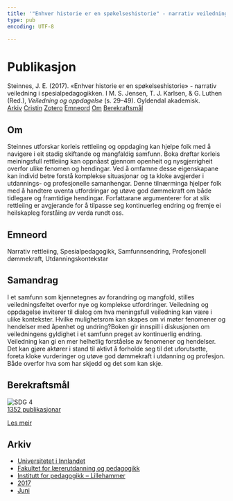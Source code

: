 ```yaml
---
title: '"Enhver historie er en spøkelseshistorie" - narrativ veiledning i spesialpedagogikken'
type: pub
encoding: UTF-8

---
```

<h1>Publikasjon</h1>
<article id="csl-bib-container-LJJGNCF3" class="csl-bib-container">
  <div class="csl-bib-body"> <div class="csl-entry">Steinnes, J. E. (2017). «Enhver historie er en spøkelseshistorie» - narrativ veiledning i spesialpedagogikken. I M. S. Jensen, T. J. Karlsen, &#38; G. Luthen (Red.), <i>Veiledning og oppdagelse</i> (s. 29–49). Gyldendal akademisk.</div> </div>
  <div class="csl-bib-buttons">
    <a href="#taxonomy-article-LJJGNCF3" alt="archive" class="csl-bib-button">Arkiv</a>
    <a href="https://app.cristin.no/results/show.jsf?id=1475575" alt="Cristin" class="csl-bib-button">Cristin</a>
    <a href="http://zotero.org/groups/5881554/items/LJJGNCF3" alt="Zotero" class="csl-bib-button">Zotero</a>
    <a href="#keywords-article-LJJGNCF3" alt="keywords" class="csl-bib-button">Emneord</a>
    <a href="#about-article-LJJGNCF3" alt="about_pub" class="csl-bib-button">Om</a>
    <a href="#sdg-article-LJJGNCF3" alt="sdg" class="csl-bib-button">Berekraftsmål</a>
  </div>
  <div id="csl-bib-meta-container-LJJGNCF3"></div>
</article>
<div id="csl-bib-meta-LJJGNCF3" class="csl-bib-meta">
  <article id="about-article-LJJGNCF3" class="about_pub-article">
    <h1>Om</h1>
    Steinnes utforskar korleis rettleiing og oppdaging kan hjelpe folk med å navigere i eit stadig skiftande og mangfaldig samfunn. Boka drøftar korleis meiningsfull rettleiing kan oppnåast gjennom openheit og nysgjerrigheit overfor ulike fenomen og hendingar. Ved å omfamne desse eigenskapane kan individ betre forstå komplekse situasjonar og ta kloke avgjerder i utdannings- og profesjonelle samanhengar. Denne tilnærminga hjelper folk med å handtere uventa utfordringar og utøve god dømmekraft om både tidlegare og framtidige hendingar. Forfattarane argumenterer for at slik rettleiing er avgjerande for å tilpasse seg kontinuerleg endring og fremje ei heilskapleg forståing av verda rundt oss.
  </article>
  <article id="keywords-article-LJJGNCF3" class="keywords-article">
    <h1>Emneord</h1>
    Narrativ rettleiing, Spesialpedagogikk, Samfunnsendring, Profesjonell dømmekraft, Utdanningskontekstar
  </article>
  <article id="abstract-article-LJJGNCF3" class="abstract-article">
    <h1>Samandrag</h1>
    I et samfunn som kjennetegnes av forandring og mangfold, stilles veiledningsfeltet overfor nye og komplekse utfordringer. Veiledning og oppdagelse inviterer til dialog om hva meningsfull veiledning kan være i ulike kontekster. Hvilke mulighetsrom kan skapes om vi møter fenomener og hendelser med åpenhet og undring?Boken gir innspill i diskusjonen om veiledningens gyldighet i et samfunn preget av kontinuerlig endring. Veiledning kan gi en mer helhetlig forståelse av fenomener og hendelser. Det kan gjøre aktører i stand til aktivt å forholde seg til det uforutsette, foreta kloke vurderinger og utøve god dømmekraft i utdanning og profesjon. Både overfor hva som har skjedd og det som kan skje.
  </article>
  <article id="sdg-article-LJJGNCF3" class="sdg-article">
    <h1>Berekraftsmål</h1>
    <div class="sdg-container"><div id="sdg4" class="sdg">
        <img src="{{< params subfolder >}}images/sdg/sdg04_nn.png" class="image" alt="SDG 4">
        <div class="sdg-overlay">
          <a href="/nn/archive/?key=?sdg=4#archive" class="sdg-publication-count"><span>1352</span> publikasjonar</a>
          <p><a href="https://fn.no/om-fn/fns-baerekraftsmaal/god-utdanning?lang=nno-NO" class="sdg-read-more">Les meir</a></p>
        </div>
      </div></div>
  </article>
  <article id="taxonomy-article-LJJGNCF3" class="taxonomy-article">
    <h1>Arkiv</h1>
    <ul>
      <li>
        <a href="/nn/archive/?key=3DCRN523">Universitetet i Innlandet</a>
      </li>
      <li>
        <a href="/nn/archive/?key=WYNZA47F">Fakultet for lærerutdanning og pedagogikk</a>
      </li>
      <li>
        <a href="/nn/archive/?key=L8MA547R">Institutt for pedagogikk – Lillehammer</a>
      </li>
      <li>
        <a href="/nn/archive/?key=HCCH4BKG">2017</a>
      </li>
      <li>
        <a href="/nn/archive/?key=LY2743S5">Juni</a>
      </li>
    </ul>
  </article>
</div>
